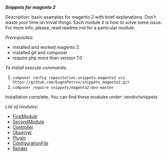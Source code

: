 ***Snippets for magento 2***

_Description:_ basic examples for magento 2 with brief explanations.
Don't waste your time on trivial things.
Each module it is how to solve some issue.
For more info, please, read readme.md for a particular module.

_Prerequisites:_
- installed and worked magento 2
- installed git and composer
- require php more than version 7.0

_To install execute commands:_

1) `composer config repositories.snippets-magento2 vcs https://github.com/EugenPetrov/snippets_magento2.git`
2) `composer require snippets/magento2:dev-master`

Installation complete. You can find these modules under: vendor/snippets

_List of modules:_

- [FirstModule](src/Snippet/FirstModule)
- [SecondModule](src/Snippet/SecondModule)
- [Controller](src/Snippet/Controller)
- [Observer](src/Snippet/Observer)
- [Plugin](src/Snippet/Plugin)
- [ConfigurationFile](src/Snippet/ConfigurationFile)
- [Render](src/Snippet/Render)
